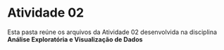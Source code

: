 # Atividade 02

Esta pasta reúne os arquivos da Atividade 02 desenvolvida na disciplina **Análise Exploratória e Visualização de Dados**
